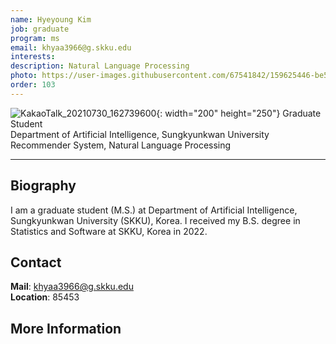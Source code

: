 ```yaml
---
name: Hyeyoung Kim
job: graduate
program: ms
email: khyaa3966@g.skku.edu
interests:
description: Natural Language Processing
photo: https://user-images.githubusercontent.com/67541842/159625446-be5ebcc8-0f18-404b-a145-2e6194608243.jpg
order: 103
---
```


![KakaoTalk_20210730_162739600](https://user-images.githubusercontent.com/67541842/159625446-be5ebcc8-0f18-404b-a145-2e6194608243.jpg){: width="200" height="250"}
Graduate Student<br>Department of Artificial Intelligence, Sungkyunkwan University<br>
Recommender System, Natural Language Processing

<hr>

## Biography
I am a graduate student (M.S.) at Department of Artificial Intelligence, Sungkyunkwan University (SKKU), Korea.
I received my B.S. degree in Statistics and Software at SKKU, Korea in 2022.

## Contact
**Mail**:   khyaa3966@g.skku.edu<br>
**Location**: 85453

## More Information
